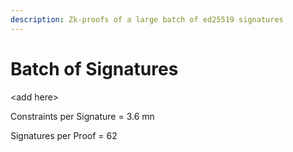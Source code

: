 ```yaml
---
description: Zk-proofs of a large batch of ed25519 signatures
---
```


# Batch of Signatures

\<add here>

Constraints per Signature = 3.6 mn

Signatures per Proof = 62

